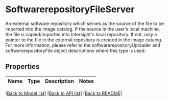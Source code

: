# SoftwarerepositoryFileServer

An external software repository which serves as the source of the file to be imported into the image catalog. If the source is the user's local machine, the file is copied/imported into Intersight's local repository. If not, only a pointer to the file in the external repository is created in the image catalog. For more information, please refer to the softwarerepositoryUploader and softwarerepositoryFile object descriptions where this type is used. 
## Properties
Name | Type | Description | Notes
------------ | ------------- | ------------- | -------------

[[Back to Model list]](../README.md#documentation-for-models) [[Back to API list]](../README.md#documentation-for-api-endpoints) [[Back to README]](../README.md)


